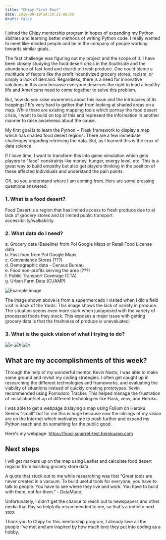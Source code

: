 ```yaml
---
title: "Chipy First Post"
date: 2019-09-18T14:10:21-05:00
draft: false
---
```

I joined the Chipy mentorship program in hopes of expanding my Python abilities and learning better methods of writing Python code. I really wanted to meet like-minded people and be in the company of people working towards similar goals.

The first challenge was figuring out my project and the scope of it. I have been closely studying the food desert crisis in the Southside and the abundance of fast food and dearth of fresh produce. One could blame a multitude of factors like the profit incentivized grocery stores, racism, or simply a lack of demand. Regardless, there is a need for innovative solutions in this area because everyone deserves the right to lead a healthy life and Americans need to come together to solve this problem.

But, how do you raise awareness about this issue and the intricacies of its trappings? It's very hard to gather that from looking at shaded areas on a map. While there are existing mapping tools which portray the food desert crisis, I want to build on top of this and represent the information in another manner to raise awareness about the cause. 

My first goal is to learn the Python + Flask framework to display a map which has shaded food desert regions. There are a few immediate challenges regarding retrieving the data. But, as I learned this is the crux of data science.

If I have time, I want to transform this into game simulation which gets players to "face" constraints like money, hunger, energy level, etc. This is a great way to build empathy but also get players thinking in the position of these affected individuals and understand the pain points.

OK, so you understand where I am coming from. Here are some pressing questions answered:

### 1. What is a food desert?
Food Desert is a region that has limited access to fresh produce due to a) lack of grocery stores and b) limited public transport accessibility/walkability.

### 2. What data do I need?
a. Grocery data (Baseline) from PoI Google Maps or Retail Food License data
 <br />
b. Fast food from PoI Google Maps
 <br />
c. Convenience Stores (???)
 <br />
d. Demographic data - Census Bureau 
 <br />
e. Food non-profits serving the area (???)
 <br />
f. Public Transport Coverage (CTA)
 <br />
g. Urban Farm Data (CUAMP)
 <br />

![Example image](/personal-site/supermercado.png)


The image shown above is from a supermercado I visited when I did a field visit in Back of the Yards. This image shows the lack of variety in produce. The situation seems even more stark when juxtaposed with the variety of processed foods they stock. This exposes a major issue with getting grocery data is that the freshness of produce is unevaluated.

### 3. What is the quick vision of what I trying to do?
![a](/personal-site/sketch_one.png)
![b](/personal-site/sketch_two.png)
![c](/personal-site/sketch_three.png)

## What are my accomplishments of this week?

Through the help of my wonderful mentor, Kevin Nasto, I was able to make some ground and revisit my coding strategies. I often get caught up in researching the different technologies and frameworks, and evaluating the viability of situations instead of quickly creating prototypes. Kevin recommended using Pomodoro Tracker. This helped manage the frustration of installation/set up of different technologies like Flask, venv, and Heroku.

I was able to get a webpage dislaying a map using Folium on Heroku. Seems "small" but for me this is huge because now the inklings of my vision are on the Internet which motivates me to push further and expand my Python reach and do something for the public good.

Here's my webpage: https://food-squirrel-test.herokuapp.com

## Next steps

I will get markers up on the map using Leaflet and calculate food desert regions from exisiting grocery store data.

A quote that stuck out to me while researching was that “Great tools are never created in a vacuum. To build useful tools for everyone, you have to talk to people. You have to see where they live and work. You have to build with them, not for them.” - DataMade.

Unfortunately, I didn't get the chance to reach out to newspapers and other media that Ray so helpfully recommended to me, so that's a definite next step.

Thank you to Chipy for this mentorship program, I already love all the people I've met and am inspired by how much love they put into coding as a hobby.

